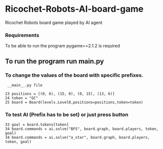 # Ricochet-Robots-AI-board-game

Ricochet Robots board game played by AI agent
### Requirements
To be able to run the program pygame==2.1.2 is required
## To run the program run __main__.py

### To change the values of the board with specific prefixes.

     __main__.py file 
    
    23 positions = [(0, 6), (15, 0), (0, 15), (13, 6)]
    24 token = "GC"
    25 board = Board(levels.Level0,positions=positions,token=token)

### To test AI (Prefix has to be set) or just press button

    33 goal = board.tokens[token]
    34 board.commands = ai.solve("BFS", board.graph, board.players, token, goal)
    34 board.commands = ai.solve("a_star", board.graph, board.players, token, goal)